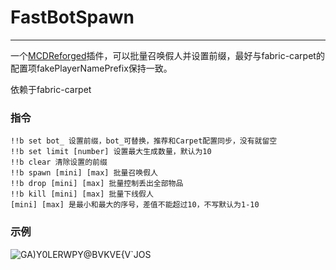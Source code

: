 # FastBotSpawn
-----

一个[MCDReforged](https://github.com/Fallen-Breath/MCDReforged)插件，可以批量召唤假人并设置前缀，最好与fabric-carpet的配置项fakePlayerNamePrefix保持一致。

依赖于fabric-carpet

### 指令
```
!!b set bot_ 设置前缀，bot_可替换，推荐和Carpet配置同步，没有就留空
!!b set limit [number] 设置最大生成数量，默认为10
!!b clear 清除设置的前缀
!!b spawn [mini] [max] 批量召唤假人
!!b drop [mini] [max] 批量控制丢出全部物品
!!b kill [mini] [max] 批量下线假人
[mini] [max] 是最小和最大的序号，差值不能超过10，不写默认为1-10
```

### 示例
![GA)Y0LERWPY@BVKVE{V`JOS](https://github.com/Walkersifolia/FastBotSpawn/assets/129571444/b0daa1f5-a441-4cdc-baf0-6395441c83a8)

